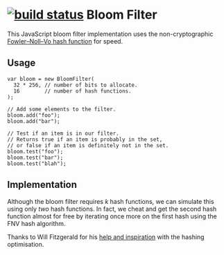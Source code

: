 [![build status](https://secure.travis-ci.org/jasondavies/bloomfilter.js.png)](http://travis-ci.org/jasondavies/bloomfilter.js)
Bloom Filter
============

This JavaScript bloom filter implementation uses the non-cryptographic
[Fowler–Noll–Vo hash function][1] for speed.

Usage
-----

    var bloom = new BloomFilter(
      32 * 256, // number of bits to allocate.
      16        // number of hash functions.
    );

    // Add some elements to the filter.
    bloom.add("foo");
    bloom.add("bar");

    // Test if an item is in our filter.
    // Returns true if an item is probably in the set,
    // or false if an item is definitely not in the set.
    bloom.test("foo");
    bloom.test("bar");
    bloom.test("blah");

Implementation
--------------

Although the bloom filter requires *k* hash functions, we can simulate this
using only *two* hash functions.  In fact, we cheat and get the second hash
function almost for free by iterating once more on the first hash using the FNV
hash algorithm.

Thanks to Will Fitzgerald for his [help and inspiration][2] with the hashing
optimisation.

[1]: http://isthe.com/chongo/tech/comp/fnv/
[2]: http://willwhim.wordpress.com/2011/09/03/producing-n-hash-functions-by-hashing-only-once/
